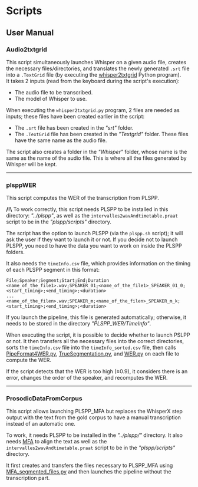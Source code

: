 # Scripts
## User Manual

### Audio2txtgrid

This script simultaneously launches Whisper on a given audio file, creates the necessary files/directories, and translates the newly generated `.srt` file into a `.TextGrid` file (by executing the [whisper2txtgrid](../Python_Programs/README.md#whisper2txtgrid) Python program).  
It takes 2 inputs (read from the keyboard during the script's execution):   
* The audio file to be transcribed.  
* The model of Whisper to use.  

When executing the `whisper2txtgrid.py` program, 2 files are needed as inputs; these files have been created earlier in the script:   
* The `.srt` file has been created in the *"srt"* folder.   
* The `.TextGrid` file has been created in the *"Textgrid"* folder.
These files have the same name as the audio file. 

The script also creates a folder in the *"Whisper"* folder, whose name is the same as the name of the audio file. This is where all the files generated by Whisper will be kept. 

--------------------------------------------------------------------------------------------
### plsppWER

This script computes the WER of the transcription from PLSPP.  

**/!\\** To work correctly, this script needs PLSPP to be installed in this directory: *"../plspp"*, as well as the `intervalles2wavAndtimetable.praat` script to be in the *"plspp/scripts"* directory.    

The script has the option to launch PLSPP (via the `plspp.sh` script); it will ask the user if they want to launch it or not. If you decide not to launch PLSPP, you need to have the data you want to work on inside the PLSPP folders. 

It also needs the `timeInfo.csv` file, which provides information on the timing of each PLSPP segment in this format:

```csv
File;Speaker;Segment;Start;End;Duration
<name_of_the_file1>.wav;SPEAKER_01;<name_of_the_file1>_SPEAKER_01_0;<start_timing>;<end_timing>;<duration>
...
<name_of_the_filen>.wav;SPEAKER_m;<name_of_the_filen>_SPEAKER_m_k;<start_timing>;<end_timing>;<duration>
```
If you launch the pipeline, this file is generated automatically; otherwise, it needs to be stored in the directory *"PLSPP_WER/TimeInfo"*.

When executing the script, it is possible to decide whether to launch PSLPP or not. It then transfers all the necessary files into the correct directories, sorts the `timeInfo.csv` file into the `timeInfo_sorted.csv` file, then calls [PipeFormat4WER.py](../Python_Programs/README.md#PipeFormat4WER), [TrueSegmentation.py](../Python_Programs/README.md#TrueSegmentation), and [WER.py](../Python_Programs/README.md#WER) on each file to compute the WER.

If the script detects that the WER is too high (≥0.9), it considers there is an error, changes the order of the speaker, and recomputes the WER.

--------------------------------------------------------------------------------------------
### ProsodicDataFromCorpus

This script allows launching PLSPP_MFA but replaces the WhisperX step output with the text from the gold corpus to have a manual transcription instead of an automatic one.

To work, it needs PLSPP to be installed in the *"../plspp/"* directory. It also needs [MFA](https://montreal-forced-aligner.readthedocs.io/) to align the text as well as the `intervalles2wavAndtimetable.praat` script to be in the *"plspp/scripts"* directory.

It first creates and transfers the files necessary to PLSPP_MFA using [MFA_segmented_files.py](../Python_Programs/README.md#MFA_segmented_files) and then launches the pipeline without the transcription part.

